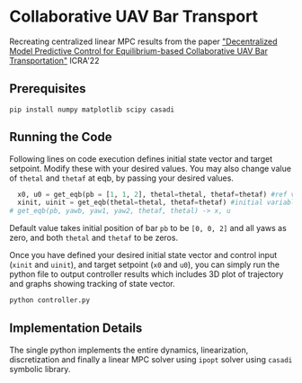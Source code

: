 # Collaborative UAV Bar Transport
Recreating centralized linear MPC results from the paper <a href="https://ieeexplore.ieee.org/document/9811726">"Decentralized Model Predictive Control for Equilibrium-based
Collaborative UAV Bar Transportation"</a> ICRA'22

## Prerequisites
``pip install numpy matplotlib scipy casadi``

## Running the Code

Following lines on code execution defines initial state vector and target setpoint. Modify these with your desired values. You may also change value of ``thetal`` and ``thetaf`` at eqb, by passing your desired values.
```python
  x0, u0 = get_eqb(pb = [1, 1, 2], thetal=thetal, thetaf=thetaf) #ref variables
  xinit, uinit = get_eqb(thetal=thetal, thetaf=thetaf) #initial variables
# get_eqb(pb, yawb, yaw1, yaw2, thetaf, thetal) -> x, u
```
Default value takes initial position of bar ``pb`` to be ``[0, 0, 2]`` and all yaws as zero, and both ``thetal`` and ``thetaf`` to be zeros. 

Once you have defined your desired initial state vector and control input (``xinit`` and ``uinit``), and target setpoint (``x0`` and ``u0``), you can simply run the python file to output controller results which includes 3D plot of trajectory and graphs showing tracking of state vector. 
```python
python controller.py
```
## Implementation Details
The single python implements the entire dynamics, linearization, discretization and finally a linear MPC solver using ``ipopt`` solver using ``casadi`` symbolic library.

